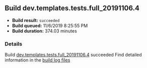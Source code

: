 ## Build dev.templates.tests.full_20191106.4
- **Build result:** `succeeded`
- **Build queued:** 11/6/2019 8:25:55 PM
- **Build duration:** 374.03 minutes
### Details
Build [dev.templates.tests.full_20191106.4](https://winappstudio.visualstudio.com/web/build.aspx?pcguid=a4ef43be-68ce-4195-a619-079b4d9834c2&builduri=vstfs%3a%2f%2f%2fBuild%2fBuild%2f31776) succeeded
Find detailed information in the [build log files]()
